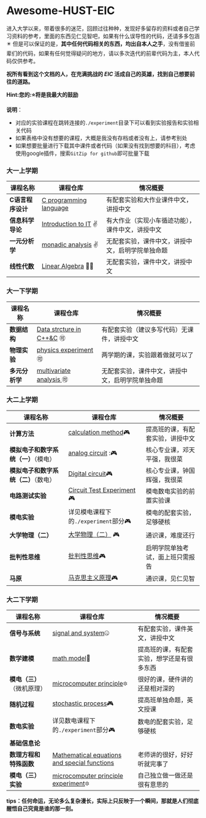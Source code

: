 # Awesome-HUST-EIC
进入大学以来，带着很多的迷茫，回顾过往种种，发现好多留存的资料或者自己学习资料的参考，里面的东西见仁见智吧，如果有什么误导性的代码，还请多多包涵:eight_pointed_black_star: 但是可以保证的是，**其中任何代码相关的东西，均出自本人之手**，没有借鉴前辈们的代码，如果有任何觉得疑问的地方，请以多次迭代的前辈代码为主，本人代码仅供参考。

**祝所有看到这个文档的人，在充满挑战的 $EIC$ 活成自己的英雄，找到自己想要前往的道路。**

**Hint:您的::star:将是我最大的鼓励**

**说明**：

- 对应的实验课程在跳转连接的`./experiment`目录下可以看到实验报告和实验相关代码
- 如果表格中没有想要的课程，大概是我没有存档或者没有上，请参考别处
- 如果想要批量进行下载其中课件或者代码（如果没有找到想要的科目），考虑使用google插件，搜索`GitZip for github`即可批量下载

### 大一上学期

| 课程名称          | 课程仓库                                                     | 情况概要                                         |
| ----------------- | ------------------------------------------------------------ | ------------------------------------------------ |
| **C语言程序设计** | [C programming language](https://github.com/Shinehale/C-programming-language) | 有配套实验和大作业课件中文，讲授中文             |
| **信息科学导论**  | [Introduction to IT](https://github.com/Shinehale/awesome-HUST/tree/main/%E8%AE%A1%E7%AE%97%E6%9C%BA%E7%A7%91%E5%AD%A6%E5%AF%BC%E8%AE%BA) ✌️ | 有大作业（实现小车循迹功能），课件中文，讲授中文 |
| **一元分析学**    | [monadic analysis](https://github.com/Shinehale/awesome-HUST/tree/main/%E4%B8%80%E5%85%83%E5%88%86%E6%9E%90%E5%AD%A6) ✌️ | 无配套实验，课件中文，讲授中文，启明学院单独命题 |
| **线性代数**      | [Linear Algebra](https://github.com/Shinehale/awesome-HUST/tree/main/%E7%BA%BF%E6%80%A7%E4%BB%A3%E6%95%B0) 🚴‍♀ | 无配套实验，课件中文，讲授中文                   |

### 大一下学期

| 课程名称       | 课程仓库                                                     | 情况概要                                         |
| -------------- | ------------------------------------------------------------ | ------------------------------------------------ |
| **数据结构**   | [Data strcture in C++&C](https://github.com/Shinehale/Data-structure-C) 🉑 | 有配套实验（建议多写代码）无课件，讲授中文       |
| **物理实验**   | [physics experiment](https://github.com/Shinehale/awesome-HUST/tree/main/%E7%89%A9%E7%90%86%E5%AE%9E%E9%AA%8C)🉑 | 两学期的课，实验跟着做就可以了                   |
| **多元分析学** | [multivariate analysis ](https://github.com/Shinehale/awesome-HUST/tree/main/%E5%A4%9A%E5%85%83%E5%88%86%E6%9E%90%E5%AD%A6)🉑 | 无配套实验，课件中文，讲授中文，启明学院单独命题 |

### 大二上学期

| 课程名称                             | 课程仓库                                                     | 情况概要                         |
| ------------------------------------ | ------------------------------------------------------------ | -------------------------------- |
| **计算方法**                         | [calculation method](https://github.com/Shinehale/calculation-method)🎮 | 提高班的课，有配套实验，讲授中文 |
| **模拟电子和数字系统（一）**（模电） | [analog circuit](https://github.com/Shinehale/awesome-HUST/tree/main/%E6%A8%A1%E7%94%B5) :🎮 | 核心专业课，邓天平强，我很菜     |
| **模拟电子和数字系统（二）**（数电） | [Digital circuit](https://github.com/Shinehale/awesome-HUST/tree/main/%E6%95%B0%E7%94%B5)🎮 | 核心专业课，钟国辉强，我很菜     |
| **电路测试实验**                     | [Circuit Test Experiment ](https://github.com/Shinehale/awesome-HUST/tree/main/%E7%94%B5%E8%B7%AF%E6%B5%8B%E8%AF%95%E5%AE%9E%E9%AA%8C)🎮 | 模电数电实验的前置实验课         |
| **模电实验**                         | 详见模电课程下的`./experiment`部分🎮                          | 模电的配套实验，足够硬核         |
| **大学物理（二）**                   | [大学物理（二）](https://github.com/Shinehale/awesome-HUST/tree/main/%E5%A4%A7%E5%AD%A6%E7%89%A9%E7%90%86) 🎮 | 通识课，难度还行                 |
| **批判性思维**                       | [批判性思维](https://github.com/Shinehale/awesome-HUST/tree/main/%E6%89%B9%E5%88%A4%E6%80%A7%E6%80%9D%E7%BB%B4)🎮 | 启明学院单独考试，面上班只需报告 |
| **马原**                             | [马克思主义原理](https://github.com/Shinehale/awesome-HUST/tree/main/%E9%A9%AC%E5%8E%9F)🎮 | 通识课，见仁见智                 |

### 大二下学期

| **课程名称**               | **课程仓库**                                                 | **情况概要**                               |
| -------------------------- | ------------------------------------------------------------ | ------------------------------------------ |
| **信号与系统**             | [signal and system](https://github.com/Shinehale/awesome-HUST-EIC/tree/main/%E4%BF%A1%E5%8F%B7%E4%B8%8E%E7%B3%BB%E7%BB%9F):zipper_mouth_face: | 有配套实验，课件英文，讲授中文             |
| **数学建模**               | [math model](https://github.com/Shinehale/mathematical-modeling):hammer: | 提高班的课，有配套实验，想学还是有很多东西 |
| **模电（三）**（微机原理） | [microcomputer principle](https://github.com/Shinehale/awesome-HUST-EIC/tree/main/%E5%BE%AE%E6%9C%BA%E5%8E%9F%E7%90%86):six_pointed_star: | 很好的课，硬件讲的还是相对深的             |
| **随机过程**               | [stochastic process](https://github.com/Shinehale/awesome-HUST-EIC/tree/main/%E9%9A%8F%E6%9C%BA%E8%BF%87%E7%A8%8B)🎮 | 提高班单独命题，英文授课                   |
| **数电实验**               | 详见数电课程下的`./experiment`部分🎮                          | 数电的配套实验，足够硬核                   |
| **基础信息论**             |                                                              |                                            |
| **数理方程和特殊函数**     | [Mathematical equations and special functions](https://github.com/Shinehale/awesome-HUST-EIC/tree/main/%E6%95%B0%E7%90%86%E6%96%B9%E7%A8%8B) | 老师讲的很好，好好听就完事了               |
| **模电（三）实验**         | [microcomputer principle experiment](https://github.com/Shinehale/awesome-HUST-EIC/blob/main/%E5%BE%AE%E6%9C%BA%E5%8E%9F%E7%90%86/labs/README.md):six_pointed_star: | 自己独立做一做还是很有意思的               |

**tips：任何命运，无论多么复杂漫长，实际上只反映于一个瞬间，那就是人们彻底醒悟自己究竟是谁的那一刻。**



